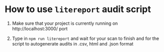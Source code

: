 # How to use ```litereport``` audit script

1) Make sure that your project is currently running on http://localhost:3000/ port 

2) Type in ```npm run litereport``` and wait for your scan to finish and for the script to autogenerate audits in .csv, html and .json format

